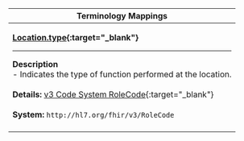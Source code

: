 |Terminology Mappings|
|---|
|<p>**[Location.type](http://hl7.org/fhir/DSTU2/location-definitions.html#Location.type){:target="_blank"}**<hr>**Description**<br>- Indicates the type of function performed at the location.<br><br>**Details:** [v3 Code System RoleCode](http://hl7.org/fhir/dstu2/v3/ServiceDeliveryLocationRoleType/index.html){:target="_blank"}<br><br>**System:** `http://hl7.org/fhir/v3/RoleCode`<br><br>|